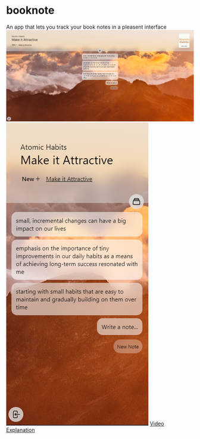 # booknote
An app that lets you track your book notes in a pleasent interface 
<img src='./demo/main.png'>
<img src='./demo/mobile.png'>
[Video Explanation]('https://youtu.be/SN8k-mi2Iz4')
